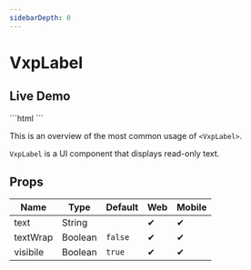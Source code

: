 ```yaml
---
sidebarDepth: 0
---
```


# VxpLabel
## Live Demo

<DocExampleBox :liveDemoMode="true">
```html
<VxpLabel text="Label" />
```
<VxpLabelLiveDemo />
</DocExampleBox>

This is an overview of the most common usage of `<VxpLabel>`.

`VxpLabel` is a UI component that displays read-only text.

## Props

| Name     | Type    | Default | Web | Mobile |
| -------- | ------- | ------- | --- | ------ |
| text     | String  |         | ✔   | ✔      |
| textWrap | Boolean | `false` | ✔   | ✔      |
| visibile | Boolean | `true`  | ✔   | ✔      |

